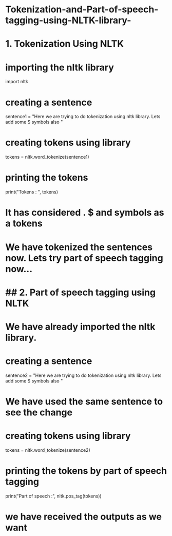 # Tokenization-and-Part-of-speech-tagging-using-NLTK-library-

# 1. Tokenization Using NLTK
# importing the nltk library 

import nltk

# creating a sentence 
sentence1 = "Here we are trying to do tokenization using nltk library. Lets add some $ symbols also "

# creating tokens using library 

tokens = nltk.word_tokenize(sentence1)

# printing the tokens 

print("Tokens : ", tokens)

# It has considered . $ and symbols as a tokens

# We have tokenized the sentences now. Lets try part of speech tagging now...


# ## 2. Part of speech tagging using NLTK


# We have already imported the nltk library. 



# creating a sentence 

sentence2 = "Here we are trying to do tokenization using nltk library. Lets add some $ symbols also "

# We have used the same sentence to see the change 



# creating tokens using library 

tokens = nltk.word_tokenize(sentence2)

# printing the tokens by part of speech tagging 

print("Part of speech :", nltk.pos_tag(tokens))

# we have received the outputs as we want 

